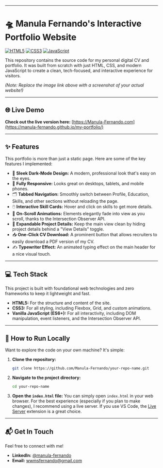 
---

# 🛸 Manula Fernando's Interactive Portfolio Website

[![HTML5](https://img.shields.io/badge/HTML5-E34F26?style=for-the-badge&logo=html5&logoColor=white)](https://en.wikipedia.org/wiki/HTML5)
[![CSS3](https://img.shields.io/badge/CSS3-1572B6?style=for-the-badge&logo=css3&logoColor=white)](https://en.wikipedia.org/wiki/CSS)
[![JavaScript](https://img.shields.io/badge/JavaScript-F7DF1E?style=for-the-badge&logo=javascript&logoColor=black)](https://www.javascript.com/)

This repository contains the source code for my personal digital CV and portfolio. It was built from scratch with just HTML, CSS, and modern JavaScript to create a clean, tech-focused, and interactive experience for visitors.


*(Note: Replace the image link above with a screenshot of your actual website!)*

---

## 🌐 Live Demo

**Check out the live version here:** [https://Manula-Fernando.com](https://manula-fernando.github.io/my-portfolio/)

---

## ✨ Features

This portfolio is more than just a static page. Here are some of the key features I implemented:

*   🎨 **Sleek Dark-Mode Design:** A modern, professional look that's easy on the eyes.
*   📱 **Fully Responsive:** Looks great on desktops, tablets, and mobile phones.
*   🗂️ **Tabbed Navigation:** Smoothly switch between Profile, Education, Skills, and other sections without reloading the page.
*   🖱️ **Interactive Skill Cards:** Hover and click on skills to get more details.
*   🚀 **On-Scroll Animations:** Elements elegantly fade into view as you scroll, thanks to the Intersection Observer API.
*   📄 **Expandable Project Details:** Keep the main view clean by hiding project details behind a "View Details" toggle.
*   📥 **One-Click CV Download:** A prominent button that allows recruiters to easily download a PDF version of my CV.
*   ✍️ **Typewriter Effect:** An animated typing effect on the main header for a nice visual touch.

---

## 💻 Tech Stack

This project is built with foundational web technologies and zero frameworks to keep it lightweight and fast.

*   **HTML5:** For the structure and content of the site.
*   **CSS3:** For all styling, including Flexbox, Grid, and custom animations.
*   **Vanilla JavaScript (ES6+):** For all interactivity, including DOM manipulation, event listeners, and the Intersection Observer API.

---

## 🚀 How to Run Locally

Want to explore the code on your own machine? It's simple:

1.  **Clone the repository:**
    ```sh
    git clone https://github.com/Manula-Fernando/your-repo-name.git
    ```

2.  **Navigate to the project directory:**
    ```sh
    cd your-repo-name
    ```

3.  **Open the `index.html` file:**
    You can simply open `index.html` in your web browser. For the best experience (especially if you plan to make changes), I recommend using a live server. If you use VS Code, the [Live Server](https://marketplace.visualstudio.com/items?itemName=ritwickdey.LiveServer) extension is a great choice.

---

## 📬 Get In Touch

Feel free to connect with me!

*   **LinkedIn:** [@manula-fernando](https://www.linkedin.com/in/manula-fernando-483875283/)
*   **Email:** [wwmsfernando@gmail.com](mailto:wwmsfernando@gmail.com)
